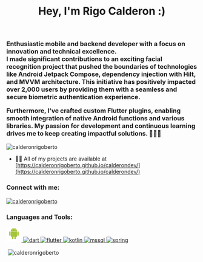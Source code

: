 <h1 align="center">Hey, I'm Rigo Calderon :)</h1>
<br>
<h3>Enthusiastic mobile and backend developer with a focus on innovation and technical excellence.
 
 <br>
I made significant contributions to an exciting facial recognition project that pushed the boundaries of technologies like Android Jetpack Compose, dependency injection with Hilt, and MVVM architecture. This initiative has positively impacted over 2,000 users by providing them with a seamless and secure biometric authentication experience. 
 <br>
 
Furthermore, I've crafted custom Flutter plugins, enabling smooth integration of native Android functions and various libraries. My passion for development and continuous learning drives me to keep creating impactful solutions. 🚀💡📱</h3>

<p align="left"> <img src="https://komarev.com/ghpvc/?username=calderonrigoberto&label=Profile%20views&color=0e75b6&style=flat" alt="calderonrigoberto" /> </p>

- 👨‍💻 All of my projects are available at [https://calderonrigoberto.github.io/calderondev/](https://calderonrigoberto.github.io/calderondev/)

<h3 align="left">Connect with me:</h3>
<p align="left">
<a href="https://linkedin.com/in/calderonrigoberto" target="blank"><img align="center" src="https://raw.githubusercontent.com/rahuldkjain/github-profile-readme-generator/master/src/images/icons/Social/linked-in-alt.svg" alt="calderonrigoberto" height="30" width="40" /></a>
</p>

<h3 align="left">Languages and Tools:</h3>
<p align="left"> <a href="https://developer.android.com" target="_blank" rel="noreferrer"> <img src="https://raw.githubusercontent.com/devicons/devicon/master/icons/android/android-original-wordmark.svg" alt="android" width="40" height="40"/> </a> <a href="https://dart.dev" target="_blank" rel="noreferrer"> <img src="https://www.vectorlogo.zone/logos/dartlang/dartlang-icon.svg" alt="dart" width="40" height="40"/> </a> <a href="https://flutter.dev" target="_blank" rel="noreferrer"> <img src="https://www.vectorlogo.zone/logos/flutterio/flutterio-icon.svg" alt="flutter" width="40" height="40"/> </a> <a href="https://kotlinlang.org" target="_blank" rel="noreferrer"> <img src="https://www.vectorlogo.zone/logos/kotlinlang/kotlinlang-icon.svg" alt="kotlin" width="40" height="40"/> </a> <a href="https://www.microsoft.com/en-us/sql-server" target="_blank" rel="noreferrer"> <img src="https://www.svgrepo.com/show/303229/microsoft-sql-server-logo.svg" alt="mssql" width="40" height="40"/> </a> <a href="https://spring.io/" target="_blank" rel="noreferrer"> <img src="https://www.vectorlogo.zone/logos/springio/springio-icon.svg" alt="spring" width="40" height="40"/> </a> </p>

<p>&nbsp;<img align="center" src="https://github-readme-stats.vercel.app/api?username=calderonrigoberto&show_icons=true&locale=en" alt="calderonrigoberto" /></p>

